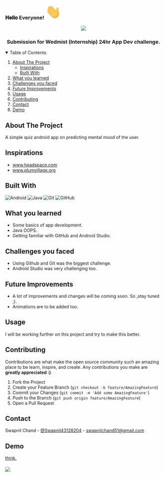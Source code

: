 ### 𝐇𝐞𝐥𝐥𝐨 Everyone! <img src="https://raw.githubusercontent.com/ABSphreak/ABSphreak/master/gifs/Hi.gif" width="50px">
<!-- PROJECT LOGO -->

<p align="center">
  <img src ="https://raw.githubusercontent.com/SwapnilChand/think/master/think%20%E2%80%93%20activity_main.xml%20%5Bthink.app%5D%2025-05-2021%2004_05_30%20PM%20(2).png">
<br />
  <h3 align="center">Submission for Wedmist (Internship) 24hr App Dev challenge.</h3>
</p>


<!-- TABLE OF CONTENTS -->
<details open="open">
  <summary>Table of Contents</summary>
  <ol>
    <li>
      <a href="#about-the-project">About The Project</a>
      <ul>
        <li><a href="#inspirations">Inspirations</a></li>
        <li><a href="#built-with">Built With</a></li>
      </ul>
    </li>
    
   <li><a href="#what-you-learned">What you learned</a></li>
     <li><a href="#challenges-you-faced">Challenges you faced</a></li>
    <li><a href="#future-improvements">Future Improvements</a></li>
    <li><a href="#usage">Usage</a></li>
    <li><a href="#contributing">Contributing</a></li>
    <li><a href="#contact">Contact</a></li>
    <li><a href="#demo">Demo</a></li>
  </ol>
</details>



<!-- ABOUT THE PROJECT -->
## About The Project
A simple quiz android app on predicting mental mood of the user.

## Inspirations
* www.headspace.com
* www.plumvillage.org


## Built With
![Android](https://img.shields.io/badge/Android-Android-green)
![Java](https://img.shields.io/badge/Java-Java-red)
![Git](https://img.shields.io/badge/-Git-black?style=flat&logo=git)
![GitHub](https://img.shields.io/badge/-GitHub-181717?style=flat&logo=github)

## What you learned
* Some basics of app development.
* Java OOPS.
* Getting familiar with GitHub and Android Studio.



## Challenges you faced
* Using Github and Git was the biggest challenge.
* Android Studio was very challenging too.

## Future Improvements
* A lot of improvements and changes will be coming soon. So ,stay tuned ;).
* Animations are to be added too.

## Usage
I will be working further on this project and try to make this better.

<!-- CONTRIBUTING -->
## Contributing

Contributions are what make the open source community such an amazing place to be learn, inspire, and create. Any contributions you make are **greatly appreciated :)**.

1. Fork the Project
2. Create your Feature Branch (`git checkout -b feature/AmazingFeature`)
3. Commit your Changes (`git commit -m 'Add some AmazingFeature'`)
4. Push to the Branch (`git push origin feature/AmazingFeature`)
5. Open a Pull Request



<!-- CONTACT -->
## Contact

Swapnil Chand - [@Swapnil43128204](https://twitter.com/Swapnil43128204) - swapnilchand51@gmail.com

## Demo
[think.](https://github.com/SwapnilChand/think/blob/master/app-debug.apk)


<img src="https://github.com/SwapnilChand/think/blob/master/think%20%E2%80%93%20activity_main.xml%20%5Bthink.app%5D%2025-05-2021%2004_05_30%20PM.png" align="middle">

